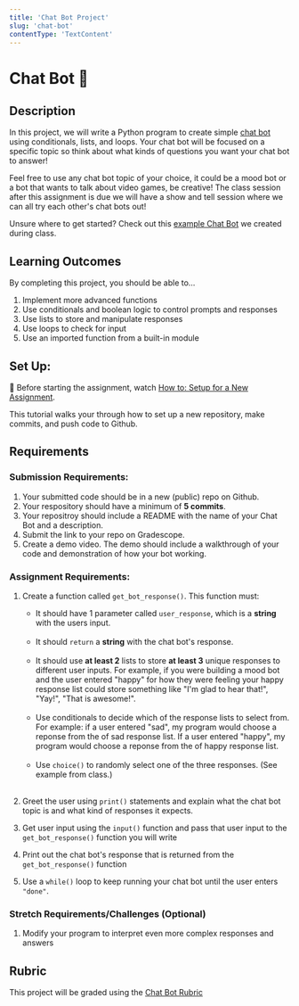 ```yaml
---
title: 'Chat Bot Project'
slug: 'chat-bot'
contentType: 'TextContent'
---
```


# Chat Bot 💬

## Description

In this project, we will write a Python program to create simple
[chat bot](https://www.cleverbot.com/) using conditionals, lists, and loops. Your chat bot will be
focused on a specific topic so think about what kinds of questions you want your chat bot to answer!

Feel free to use any chat bot topic of your choice, it could be a mood bot or a bot that wants to
talk about video games, be creative! The class session after this assignment is due we will have a
show and tell session where we can all try each other's chat bots out!

Unsure where to get started? Check out this
[example Chat Bot](https://repl.it/@MakeSchool/firstchatbot?lite=true#main.py) we created during
class.

## Learning Outcomes

By completing this project, you should be able to…

1. Implement more advanced functions
1. Use conditionals and boolean logic to control prompts and responses
1. Use lists to store and manipulate responses
1. Use loops to check for input
1. Use an imported function from a built-in module

## Set Up:

🚨 Before starting the assignment, watch
[How to: Setup for a New Assignment](https://youtu.be/MCbDO8IpqZM).

This tutorial walks your through how to set up a new repository, make commits, and push code to
Github.

## Requirements

### Submission Requirements:

1. Your submitted code should be in a new (public) repo on Github.
1. Your respository should have a minimum of **5 commits**.
1. Your repositroy should include a README with the name of your Chat Bot and a description.
1. Submit the link to your repo on Gradescope.
1. Create a demo video. The demo should include a walkthrough of your code and demonstration of how
   your bot working.

### Assignment Requirements:

1. Create a function called `get_bot_response()`. This function must: <br/>

   - It should have 1 parameter called `user_response`, which is a **string** with the users input.
     <br /><br />
   - It should `return` a **string** with the chat bot's response. <br /><br />
   - It should use **at least 2** lists to store **at least 3** unique responses to different user
     inputs. For example, if you were building a mood bot and the user entered "happy" for how they
     were feeling your happy response list could store something like "I'm glad to hear that!",
     "Yay!", "That is awesome!". <br/><br />
   - Use conditionals to decide which of the response lists to select from. For example: if a user
     entered "sad", my program would choose a reponse from the of sad response list. If a user
     entered "happy", my program would choose a reponse from the of happy response list.
     <br /><br />
   - Use `choice()` to randomly select one of the three responses. (See example from class.)
     <br /><br />

1. Greet the user using `print()` statements and explain what the chat bot topic is and what kind of
   responses it expects.

1. Get user input using the `input()` function and pass that user input to the `get_bot_response()`
   function you will write

1. Print out the chat bot's response that is returned from the `get_bot_response()` function

1. Use a `while()` loop to keep running your chat bot until the user enters `"done"`.

### Stretch Requirements/Challenges (Optional)

1. Modify your program to interpret even more complex responses and answers

## Rubric

This project will be graded using the
[Chat Bot Rubric](https://docs.google.com/document/d/1RFZo2KHTOTVk-uL0LL93MUgSey-wPQjTvSRsxPyTivw/copy)
